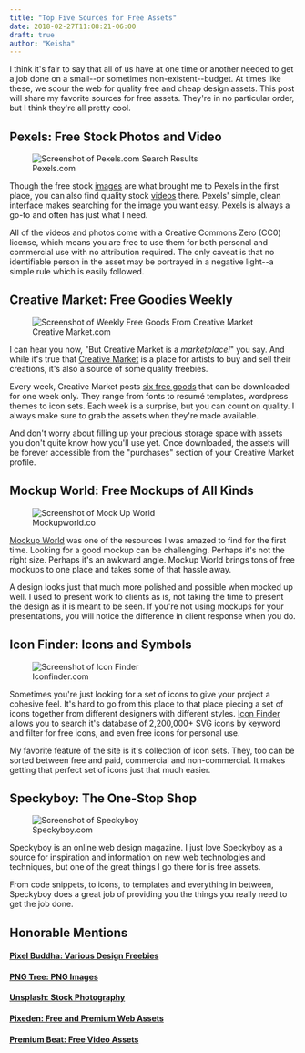 ```yaml
---
title: "Top Five Sources for Free Assets"
date: 2018-02-27T11:08:21-06:00
draft: true
author: "Keisha"
---
```


I think it's fair to say that all of us have at one time or another needed to get a job done on a small--or sometimes non-existent--budget. At times like these, we scour the web for quality free and cheap design assets. This post will share my favorite sources for free assets. They're in no particular order, but I think they're all pretty cool.

## Pexels: Free Stock Photos and Video

<figure>
	<img src="./images/top-five-freebies/pexels.PNG" alt="Screenshot of Pexels.com Search Results">
	<figcaption>Pexels.com</figcaption>
</figure>

Though the free stock <a href="http://pexels.com" target="_blank">images</a> are what brought me to Pexels in the first place, you can also find quality stock <a href="https://videos.pexels.com/" target="_blank">videos</a> there. Pexels' simple, clean interface makes searching for the image you want easy. Pexels is always a go-to and often has just what I need.

All of the videos and photos come with a Creative Commons Zero (CC0) license, which means you are free to use them for both personal and commercial use with no attribution required. The only caveat is that no identifiable person in the asset may be portrayed in a negative light--a simple rule which is easily followed.

## Creative Market: Free Goodies Weekly

<figure>
	<img src="./images/top-five-freebies/creative-market.PNG" alt="Screenshot of Weekly Free Goods From Creative Market">
	<figcaption>Creative Market.com</figcaption>
</figure>

I can hear you now, "But Creative Market is a _marketplace!_" you say. And while it's true that <a href="http://creativemarket.com" target="_blank">Creative Market</a> is a place for artists to buy and sell their creations, it's also a source of some quality freebies. 

Every week, Creative Market posts <a href="https://creativemarket.com/free-goods" taget="_blank">six free goods</a> that can be downloaded for one week only. They range from fonts to resumé templates, wordpress themes to icon sets. Each week is a surprise, but you can count on quality. I always make sure to grab the assets when they're made available. 

And don't worry about filling up your precious storage space with assets you don't quite know how you'll use yet. Once downloaded, the assets will be forever accessible from the "purchases" section of your Creative Market profile.

## Mockup World: Free Mockups of All Kinds

<figure>
	<img src="./images/top-five-freebies/mockup-world.PNG" alt="Screenshot of Mock Up World">
	<figcaption>Mockupworld.co</figcaption>
</figure>

<a href="https://www.mockupworld.co/">Mockup World</a> was one of the resources I was amazed to find for the first time. Looking for a good mockup can be challenging. Perhaps it's not the right size. Perhaps it's an awkward angle. Mockup World brings tons of free mockups to one place and takes some of that hassle away.

A design looks just that much more polished and possible when mocked up well. I used to present work to clients as is, not taking the time to present the design as it is meant to be seen. If you're not using mockups for your presentations, you will notice the difference in client response when you do.

## Icon Finder: Icons and Symbols

<figure>
	<img src="./images/top-five-freebies/icon-finder.PNG" alt="Screenshot of Icon Finder">
	<figcaption>Iconfinder.com</figcaption>
</figure>

Sometimes you're just looking for a set of icons to give your project a cohesive feel. It's hard to go from this place to that place piecing a set of icons together from different designers with different styles. <a href="https://www.iconfinder.com/">Icon Finder</a> allows you to search it's database of 2,200,000+ SVG icons by keyword and filter for free icons, and even free icons for personal use.

My favorite feature of the site is it's collection of icon sets. They, too can be sorted between free and paid, commercial and non-commercial. It makes getting that perfect set of icons just that much easier.

## Speckyboy: The One-Stop Shop

<figure>
	<img src="./images/top-five-freebies/speckyboy.PNG" alt="Screenshot of Speckyboy">
	<figcaption>Speckyboy.com</figcaption>
</figure>

Speckyboy is an online web design magazine. I just love Speckyboy as a source for inspiration and information on new web technologies and techniques, but one of the great things I go there for is free assets. 

From code snippets, to icons, to templates and everything in between, Speckyboy does a great job of providing you the things you really need to get the job done.

## Honorable Mentions

#### <a href="https://pixelbuddha.net/freebies/" target="_blank">Pixel Buddha: Various Design Freebies</a>
#### <a href="https://pngtree.com/" target="_blank">PNG Tree: PNG Images</a>
#### <a href="https://unsplash.com/" target="_blank">Unsplash: Stock Photography</a>
#### <a href="https://www.pixeden.com/">Pixeden: Free and Premium Web Assets</a>
#### <a href="https://www.premiumbeat.com/blog/category/free-for-video/">Premium Beat: Free Video Assets</a>